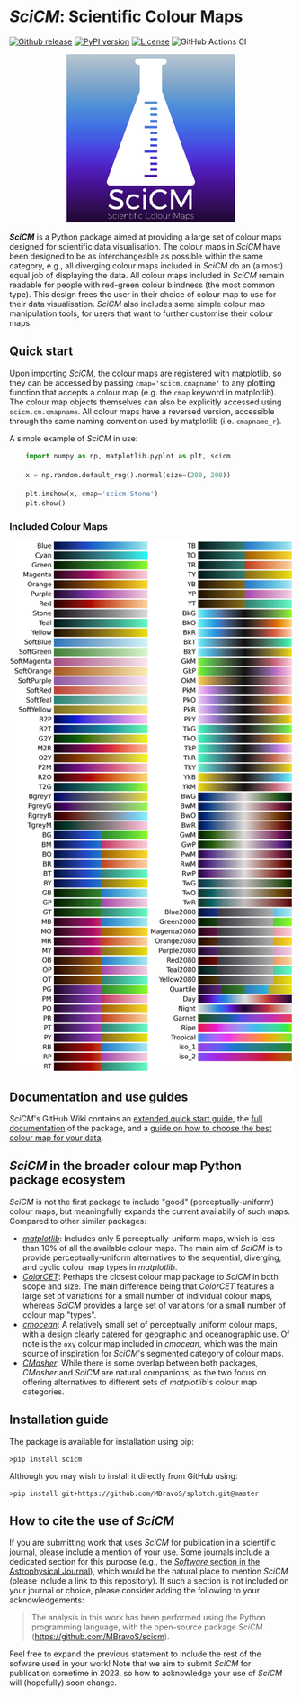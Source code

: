 # _SciCM_: Scientific Colour Maps

[![Github release](https://img.shields.io/github/release/MBravoS/scicm.svg?label=tag&colorB=54ebff)](https://github.com/MBravoS/scicm/releases) [![PyPI version](https://img.shields.io/pypi/v/scicm.svg?colorB=ff0080)](https://pypi.python.org/pypi/scicm) [![License](https://img.shields.io/pypi/l/scicm.svg)](https://github.com/MBravoS/scicm/blob/master/LICENSE) ![GitHub Actions CI](https://github.com/MBravoS/scicm/actions/workflows/test-scicm.yml/badge.svg)

<p align="center">
    <img src="https://raw.githubusercontent.com/MBravoS/scicm/master/images/logo.png" width="300">
</p>

**_SciCM_** is a Python package aimed at providing a large set of colour maps designed for scientific data visualisation.
The colour maps in _SciCM_ have been designed to be as interchangeable as possible within the same category, e.g., all diverging colour maps included in _SciCM_ do an (almost) equal job of displaying the data.
All colour maps included in _SciCM_ remain readable for people with red-green colour blindness (the most common type).
This design frees the user in their choice of colour map to use for their data visualisation.
_SciCM_ also includes some simple colour map manipulation tools, for users that want to further customise their colour maps.

## Quick start
Upon importing _SciCM_, the colour maps are registered with matplotlib, so they can be accessed by passing `cmap='scicm.cmapname'` to any plotting function that accepts a colour map (e.g. the `cmap` keyword in matplotlib).
The colour map objects themselves can also be explicitly accessed using `scicm.cm.cmapname`.
All colour maps have a reversed version, accessible through the same naming convention used by matplotlib (i.e. `cmapname_r`).


A simple example of _SciCM_ in use:
```python
    import numpy as np, matplotlib.pyplot as plt, scicm
    
    x = np.random.default_rng().normal(size=(200, 200))
    
    plt.imshow(x, cmap='scicm.Stone')
    plt.show()
```

### Included Colour Maps

<p align="center">
    <img src="https://raw.githubusercontent.com/MBravoS/scicm/master/images/scicm_all.png" width="800">
</p>

## Documentation and use guides
_SciCM_'s GitHub Wiki contains an [extended quick start guide](https://github.com/MBravoS/scicm/wiki/Quick-Start), the [full documentation](https://github.com/MBravoS/scicm/wiki/Code-Documentation) of the package, and a [guide on how to choose the best colour map for your data](https://github.com/MBravoS/scicm/wiki/How-to-choose-which-colour-map-to-use).

## _SciCM_ in the broader colour map Python package ecosystem
_SciCM_ is not the first package to include "good" (perceptually-uniform) colour maps, but meaningfully expands the current availabily of such maps.
Compared to other similar packages:
- [_matplotlib_](https://matplotlib.org/stable/tutorials/colors/colormaps.html): Includes only 5 perceptually-uniform maps, which is less than 10% of all the available colour maps. The main aim of _SciCM_ is to provide perceptually-uniform alternatives to the sequential, diverging, and cyclic colour map types in _matplotlib_.
- [_ColorCET_](https://github.com/holoviz/colorcet): Perhaps the closest colour map package to _SciCM_ in both scope and size. The main difference being that _ColorCET_ features a large set of variations for a small number of individual colour maps, whereas _SciCM_ provides a large set of variations for a small number of colour map "types".
- [_cmocean_](https://github.com/matplotlib/cmocean): A relatively small set of perceptually uniform colour maps, with a design clearly catered for geographic and oceanographic use. Of note is the `oxy` colour map included in _cmocean_, which was the main source of inspiration for _SciCM_'s segmented category of colour maps.
- [_CMasher_](https://github.com/1313e/CMasher): While there is some overlap between both packages, _CMasher_ and _SciCM_ are natural companions, as the two focus on offering alternatives to different sets of _matplotlib_'s colour map categories.

## Installation guide
The package is available for installation using pip:

    >pip install scicm

Although you may wish to install it directly from GitHub using:

    >pip install git+https://github.com/MBravoS/splotch.git@master

## How to cite the use of _SciCM_
If you are submitting work that uses _SciCM_ for publication in a scientific journal, please include a mention of your use.
Some journals include a dedicated section for this purpose (e.g., the [_Software_ section in the Astrophysical Journal](https://journals.aas.org/aastexguide/#software)), which would be the natural place to mention _SciCM_ (please include a link to this repository).
If such a section is not included on your journal or choice, please consider adding the following to your acknowledgements:
> The analysis in this work has been performed using the Python programming language, with the open-source package _SciCM_ (https://github.com/MBravoS/scicm).

Feel free to expand the previous statement to include the rest of the sofware used in your work!
Note that we aim to submit _SciCM_ for publication sometime in 2023, so how to acknowledge your use of _SciCM_ will (hopefully) soon change.
